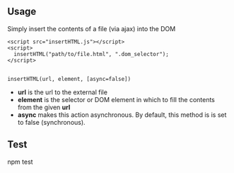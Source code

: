 ## Usage

Simply insert the contents of a file (via ajax) into the DOM
  
    <script src="insertHTML.js"></script>
    <script>
      insertHTML("path/to/file.html", ".dom_selector");
    </script>


	insertHTML(url, element, [async=false])
	
+ **url** is the url to the external file
+ **element** is the selector or DOM element in which to fill the contents from the given **url**
+ **async** makes this action asynchronous. By default, this method is is set to false (synchronous).


## Test

npm test